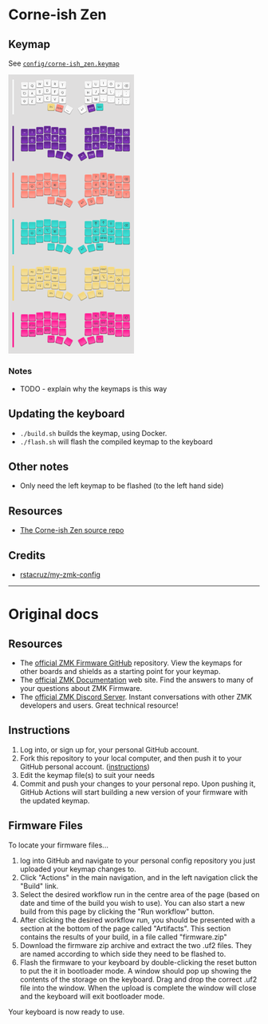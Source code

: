 # Corne-ish Zen

## Keymap

See [`config/corne-ish_zen.keymap`](config/corne-ish_zen.keymap)

<img src="./asavoy-corne-mx.png" width="50%">


### Notes

- TODO - explain why the keymaps is this way


## Updating the keyboard

- `./build.sh` builds the keymap, using Docker.
- `./flash.sh` will flash the compiled keymap to the keyboard 


## Other notes

- Only need the left keymap to be flashed (to the left hand side)


## Resources

- [The Corne-ish Zen source repo](https://github.com/LOWPROKB/zmk-config-Corne-ish-Zen)


## Credits

- [rstacruz/my-zmk-config](https://github.com/rstacruz/my-zmk-config)


-----

# Original docs

## Resources

- The [official ZMK Firmware GitHub](https://github.com/zmkfirmware/zmk) repository. View the keymaps for other boards and shields as a starting point for your keymap.
- The [official ZMK Documentation](https://zmk.dev/docs) web site. Find the answers to many of your questions about ZMK Firmware.
- The [official ZMK Discord Server](https://discord.gg/8cfMkQksSB). Instant conversations with other ZMK developers and users. Great technical resource!

## Instructions

1. Log into, or sign up for, your personal GitHub account.
2. Fork this repository to your local computer, and then push it to your GitHub personal account. ([instructions](https://docs.github.com/en/get-started/quickstart/fork-a-repo))
3. Edit the keymap file(s) to suit your needs
4. Commit and push your changes to your personal repo. Upon pushing it, GitHub Actions will start building a new version of your firmware with the updated keymap.

## Firmware Files

To locate your firmware files...

1. log into GitHub and navigate to your personal config repository you just uploaded your keymap changes to.
2. Click "Actions" in the main navigation, and in the left navigation click the "Build" link.
3. Select the desired workflow run in the centre area of the page (based on date and time of the build you wish to use). You can also start a new build from this page by clicking the "Run workflow" button.
4. After clicking the desired workflow run, you should be presented with a section at the bottom of the page called "Artifacts". This section contains the results of your build, in a file called "firmware.zip"
5. Download the firmware zip archive and extract the two .uf2 files. They are named according to which side they need to be flashed to.
6. Flash the firmware to your keyboard by double-clicking the reset button to put the it in bootloader mode. A window should pop up showing the contents of the storage on the keyboard. Drag and drop the correct .uf2 file into the window. When the upload is complete the window will close and the keyboard will exit bootloader mode.

Your keyboard is now ready to use.
